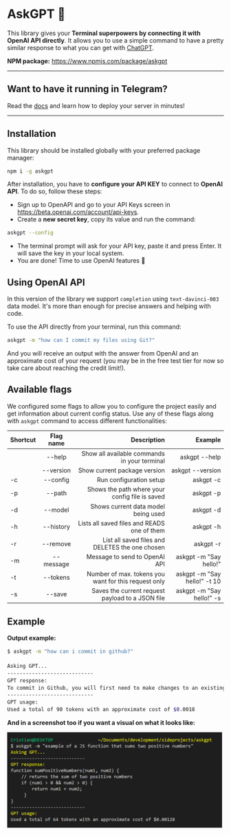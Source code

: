 # AskGPT 🤖

This library gives your **Terminal superpowers by connecting it with OpenAI API directly**. It allows you to use a simple command to have a pretty similar response to what you can get with [ChatGPT](https://chat.openai.com/).

**NPM package:** https://www.npmjs.com/package/askgpt

---

## Want to have it running in Telegram?

Read the [docs](https://github.com/Ccastillo06/askgpt/telegram-bot) and learn how to deploy your server in minutes! 

---

## Installation

This library should be installed globally with your preferred package manager:

```bash
npm i -g askgpt
```

After installation, you have to **configure your API KEY** to connect to **OpenAI API**. To do so, follow these steps:

- Sign up to OpenAPI and go to your API Keys screen in https://beta.openai.com/account/api-keys.
- Create a **new secret key**, copy its value and run the command:

```bash
askgpt --config
```

- The terminal prompt will ask for your API key, paste it and press Enter. It will save the key in your local system.
- You are done! Time to use OpenAI features 🚀

## Using OpenAI API

In this version of the library we support `completion` using `text-davinci-003` data model. It's more than enough for precise answers and helping with code.

To use the API directly from your terminal, run this command:

```bash
askgpt -m "how can I commit my files using Git?"
```

And you will receive an output with the answer from OpenAI and an approximate cost of your request (you may be in the free test tier for now so take care about reaching the credit limit!).

## Available flags

We configured some flags to allow you to configure the project easily and get information about current config status. Use any of these flags along with `askgpt` command to access different functionalities:

| Shortcut | Flag name |                                          Description |                      Example |
| -------- | :-------: | ---------------------------------------------------: | ---------------------------: |
|          |  --help   |         Show all available commands in your terminal |                askgpt --help |
|          | --version |                         Show current package version |             askgpt --version |
| -c       | --config  |                              Run configuration setup |                    askgpt -c |
| -p       |  --path   |       Shows the path where your config file is saved |                    askgpt -p |
| -d       |  --model  |                  Shows current data model being used |                    askgpt -d |
| -h       | --history |          Lists all saved files and READS one of them |                    askgpt -h |
| -r       | --remove  |      List all saved files and DELETES the one chosen |                    askgpt -r |
| -m       | --message |                        Message to send to OpenAI API |       askgpt -m "Say hello!" |
| -t       | --tokens  | Number of max. tokens you want for this request only | askgpt -m "Say hello!" -t 10 |
| -s       |  --save   |     Saves the current request payload to a JSON file |    askgpt -m "Say hello!" -s |

## Example

**Output example:**

```bash
$ askgpt -m "how can i commit in github?"

Asking GPT...
----------------------------
GPT response:
To commit in Github, you will first need to make changes to an existing file or create a new oand go to the terminal of your repository. Then, use the git add command to add the changes toed. After that, use the git commit -m "<your commit message>" command to commit the changes an
----------------------------
GPT usage:
Used a total of 90 tokens with an approximate cost of $0.0018
```

**And in a screenshot too if you want a visual on what it looks like:**

<img src="https://raw.githubusercontent.com/Ccastillo06/askgpt/main/askgpt-sample.PNG.png" alt="example" width="500" />

